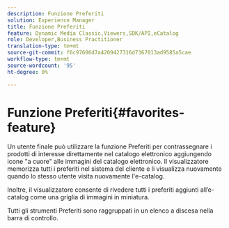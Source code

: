 ```yaml
---
description: Funzione Preferiti
solution: Experience Manager
title: Funzione Preferiti
feature: Dynamic Media Classic,Viewers,SDK/API,eCatalog
role: Developer,Business Practitioner
translation-type: tm+mt
source-git-commit: f6c97606d7a4209427316d7367013ad9585a5cae
workflow-type: tm+mt
source-wordcount: '95'
ht-degree: 0%

---
```



# Funzione Preferiti{#favorites-feature}

Un utente finale può utilizzare la funzione Preferiti per contrassegnare i prodotti di interesse direttamente nel catalogo elettronico aggiungendo icone &quot;a cuore&quot; alle immagini del catalogo elettronico. Il visualizzatore memorizza tutti i preferiti nel sistema del cliente e li visualizza nuovamente quando lo stesso utente visita nuovamente l&#39;e-catalog.

Inoltre, il visualizzatore consente di rivedere tutti i preferiti aggiunti all’e-catalog come una griglia di immagini in miniatura.

Tutti gli strumenti Preferiti sono raggruppati in un elenco a discesa nella barra di controllo.
